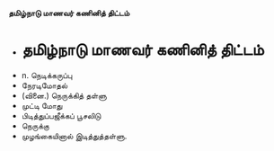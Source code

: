 **தமிழ்நாடு மாணவர் கணினித் திட்டம்**
- # தமிழ்நாடு மாணவர் கணினித் திட்டம்
- n. நெடிக்கருப்பு
- நேரடிமோதல்
- (வினை.) நெருக்கித் தள்ளு
- முட்டி மோது
- பிடித்துப்பஜீக்கப் பூசலிடு
- நெருக்கு
- முழங்கையினால் இடித்துத்தள்ளு.

